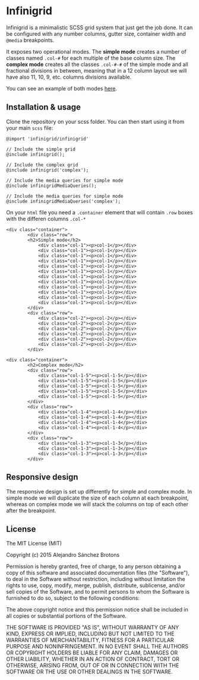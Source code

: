 Infinigrid
==========

Infinigrid is a minimalistic SCSS grid system that just get the job
done. It can be configured with any number columns, gutter size,
container width and `@media` breakpoints.

It exposes two operational modes. The **simple mode** creates a number
of classes named `.col-#` for each multiple of the base column size.
The **complex mode** creates all the classes `.col-#-#` of the simple
mode and all fractional divisions in between, meaning that in a 12
column layout we will have also 11, 10, 9, etc. columns divisions
available.

You can see an example of both modes
[here](kniren.github.io/infinigrid).

Installation & usage
--------------------

Clone the repository on your scss folder. You can then start using it
from your main `scss` file:

```
@import 'infinigrid/infinigrid'

// Include the simple grid
@include infinigrid();

// Include the complex grid
@include infinigrid('complex');

// Include the media queries for simple mode
@include infinigridMediaQueries();

// Include the media queries for simple mode
@include infinigridMediaQueries('complex');
```

On your `html` file you need a `.container` element that will contain
`.row` boxes with the differen columns `.col-*`

```
<div class="container">
        <div class="row">
        <h2>Simple mode</h2>
            <div class="col-1"><p>col-1</p></div> 
            <div class="col-1"><p>col-1</p></div> 
            <div class="col-1"><p>col-1</p></div> 
            <div class="col-1"><p>col-1</p></div> 
            <div class="col-1"><p>col-1</p></div> 
            <div class="col-1"><p>col-1</p></div> 
            <div class="col-1"><p>col-1</p></div> 
            <div class="col-1"><p>col-1</p></div> 
            <div class="col-1"><p>col-1</p></div> 
            <div class="col-1"><p>col-1</p></div> 
            <div class="col-1"><p>col-1</p></div> 
            <div class="col-1"><p>col-1</p></div> 
        </div> 
        <div class="row">
            <div class="col-2"><p>col-2</p></div> 
            <div class="col-2"><p>col-2</p></div> 
            <div class="col-2"><p>col-2</p></div> 
            <div class="col-2"><p>col-2</p></div> 
            <div class="col-2"><p>col-2</p></div> 
            <div class="col-2"><p>col-2</p></div> 
        </div> 
```

```
<div class="container">
        <h2>Complex mode</h2>
        <div class="row">
            <div class="col-1-5"><p>col-1-5</p></div> 
            <div class="col-1-5"><p>col-1-5</p></div> 
            <div class="col-1-5"><p>col-1-5</p></div> 
            <div class="col-1-5"><p>col-1-5</p></div> 
            <div class="col-1-5"><p>col-1-5</p></div> 
        </div> 
        <div class="row">
            <div class="col-1-4"><p>col-1-4</p></div> 
            <div class="col-1-4"><p>col-1-4</p></div> 
            <div class="col-1-4"><p>col-1-4</p></div> 
            <div class="col-1-4"><p>col-1-4</p></div> 
        </div> 
        <div class="row">
            <div class="col-1-3"><p>col-1-3</p></div> 
            <div class="col-1-3"><p>col-1-3</p></div> 
            <div class="col-1-3"><p>col-1-3</p></div> 
        </div> 
```

Responsive design
-----------------

The responsive design is set up differently for simple and complex
mode. In simple mode we will duplicate the size of each column at each
breakpoint, whereas on complex mode we will stack the columns on top
of each other after the breakpoint.

License
-------

The MIT License (MIT)

Copyright (c) 2015 Alejandro Sánchez Brotons

Permission is hereby granted, free of charge, to any person obtaining
a copy of this software and associated documentation files (the
"Software"), to deal in the Software without restriction, including
without limitation the rights to use, copy, modify, merge, publish,
distribute, sublicense, and/or sell copies of the Software, and to
permit persons to whom the Software is furnished to do so, subject to
the following conditions:

The above copyright notice and this permission notice shall be
included in all copies or substantial portions of the Software.

THE SOFTWARE IS PROVIDED "AS IS", WITHOUT WARRANTY OF ANY KIND,
EXPRESS OR IMPLIED, INCLUDING BUT NOT LIMITED TO THE WARRANTIES OF
MERCHANTABILITY, FITNESS FOR A PARTICULAR PURPOSE AND NONINFRINGEMENT.
IN NO EVENT SHALL THE AUTHORS OR COPYRIGHT HOLDERS BE LIABLE FOR ANY
CLAIM, DAMAGES OR OTHER LIABILITY, WHETHER IN AN ACTION OF CONTRACT,
TORT OR OTHERWISE, ARISING FROM, OUT OF OR IN CONNECTION WITH THE
SOFTWARE OR THE USE OR OTHER DEALINGS IN THE SOFTWARE.
